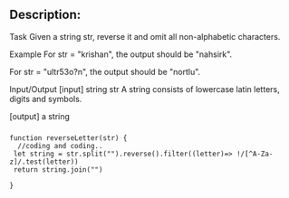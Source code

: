 ## Description:
Task
Given a string str, reverse it and omit all non-alphabetic characters.

Example
For str = "krishan", the output should be "nahsirk".

For str = "ultr53o?n", the output should be "nortlu".

Input/Output
[input] string str
A string consists of lowercase latin letters, digits and symbols.

[output] a string

### 
```
function reverseLetter(str) {
  //coding and coding..
 let string = str.split("").reverse().filter((letter)=> !/[^A-Za-z]/.test(letter))
 return string.join("")
  
}
```
